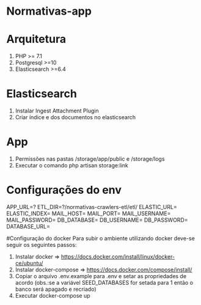 <h1>Normativas-app</h1>

# Arquitetura
1. PHP >= 7.1
2. Postgresql >=10
3. Elasticsearch >=6.4


# Elasticsearch
1. Instalar Ingest Attachment Plugin
2. Criar índice e dos documentos no elasticsearch

# App
1. Permissões nas pastas /storage/app/public e /storage/logs
2. Executar o comando 
php artisan storage:link

# Configurações do env
APP_URL=?
ETL_DIR=?/normativas-crawlers-etl/etl/ 
ELASTIC_URL=
ELASTIC_INDEX=
MAIL_HOST=
MAIL_PORT=
MAIL_USERNAME=
MAIL_PASSWORD=
DB_DATABASE=
DB_USERNAME=
DB_PASSWORD=
DATABASE_URL=


#Configuração do docker
Para subir o ambiente utilizando docker deve-se seguir os seguintes passos:
1. Instalar docker => https://docs.docker.com/install/linux/docker-ce/ubuntu/
2. Instalar docker-compose => https://docs.docker.com/compose/install/
3. Copiar o arquivo .env.example para .env e setar as propriedades de acordo (obs.:se a variável SEED_DATABASES for setada para 1 então o banco será apagado e recriado)
4. Executar docker-compose up

